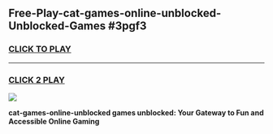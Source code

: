 
## Free-Play-cat-games-online-unblocked-Unblocked-Games #3pgf3
<h3>
<a href="https://news.freeplayer.one?title=cat-games-online-unblocked&ref=8M">CLICK TO PLAY</a></h3>
<hr>

<h3>
<a href="https://news.freeplayer.one?title=cat-games-online-unblocked&ref=8M">CLICK 2 PLAY</a>
  
</h3>

<a href="https://news.freeplayer.one?title=cat-games-online-unblocked&ref=8M"><img src="https://clearcache.store/games.png"></a>


**cat-games-online-unblocked games unblocked: Your Gateway to Fun and Accessible Online Gaming**
